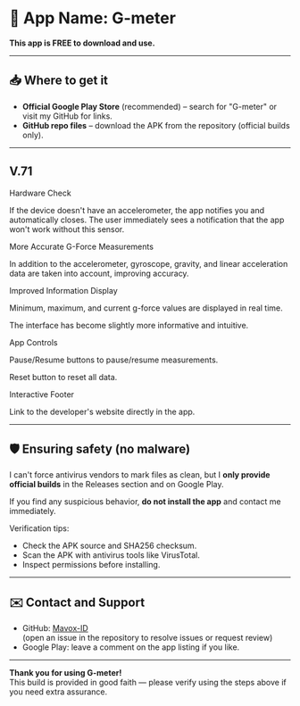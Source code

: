 # 📱 App Name: G-meter

**This app is FREE to download and use.**

---

## 📥 Where to get it

- **Official Google Play Store** (recommended) – search for "G-meter" or visit my GitHub for links.  
- **GitHub repo files** – download the APK from the repository (official builds only).

---

## V.71

Hardware Check

If the device doesn't have an accelerometer, the app notifies you and automatically closes. The user immediately sees a notification that the app won't work without this sensor.

More Accurate G-Force Measurements

In addition to the accelerometer, gyroscope, gravity, and linear acceleration data are taken into account, improving accuracy.

Improved Information Display

Minimum, maximum, and current g-force values ​​are displayed in real time.

The interface has become slightly more informative and intuitive.

App Controls

Pause/Resume buttons to pause/resume measurements.

Reset button to reset all data.

Interactive Footer

Link to the developer's website directly in the app.

---

## 🛡 Ensuring safety (no malware)

I can't force antivirus vendors to mark files as clean, but I **only provide official builds** in the Releases section and on Google Play.  

If you find any suspicious behavior, **do not install the app** and contact me immediately.

Verification tips:
- Check the APK source and SHA256 checksum.  
- Scan the APK with antivirus tools like VirusTotal.  
- Inspect permissions before installing.  

---

## ✉️ Contact and Support

- GitHub: [Mavox-ID](https://github.com/Mavox-ID)  
  (open an issue in the repository to resolve issues or request review)  
- Google Play: leave a comment on the app listing if you like.  

---

**Thank you for using G-meter!**  
This build is provided in good faith — please verify using the steps above if you need extra assurance.
